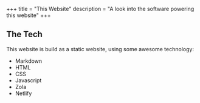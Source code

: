 +++
title = "This Website"
description = "A look into the software powering this website"
+++

## The Tech

This website is build as a static website, using some awesome technology:

* Markdown
* HTML
* CSS
* Javascript
* Zola
* Netlify

